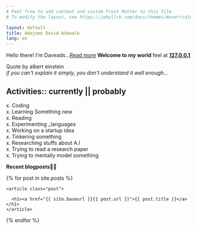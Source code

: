 ```yaml
---
# Feel free to add content and custom Front Matter to this file.
# To modify the layout, see https://jekyllrb.com/docs/themes/#overriding-theme-defaults

layout: default
title: Adejumo David Adewale
lang: en
---
```



Hello there! I'm Daveads...[Read more](/about.html) **Welcome to my world** feel at **[127.0.0.1](http://daveads.github.io/)**

>
Quote by albert einstein<br>
<cite>if you can't explain it simply, you don't understand it well enough...</cite>

## **Activities::** currently || probably<br>
x. Coding<br>
x. Learning Something new <br>
x. Reading<br>
x. Experimenting _languages<br>
x. Working on a startup idea<br>
x. Tinkering something<br>
x. Researching stuffs about A.I<br>
x. Trying to read a research paper<br>
x. Trying to mentally model something<br>


**Recent blogposts**👨‍💻️

<div class="posts">
  {% for post in site.posts %}
	
    <article class="post">

      <h1><a href="{{ site.baseurl }}{{ post.url }}">{{ post.title }}</a></h1>
    </article>
	
  {% endfor %}
</div>
